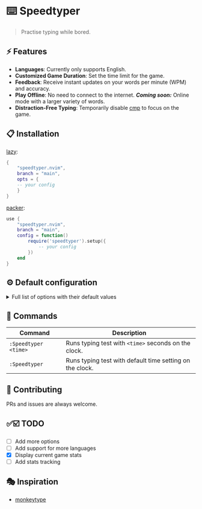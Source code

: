 # ⌨️ Speedtyper

>Practise typing while bored.

<!-- <div align="center"> -->
<!--     > Drag your video (<10MB) here to host it for free on GitHub. -->
<!-- </div> -->
<!--  -->
<!-- <div align="center"> -->
<!--  -->
<!-- _[GIF version of the showcase video for Github mobile users](SHOWCASE_GIF_LINK)_ -->

</div>

## ⚡️ Features

- **Languages**: Currently only supports English.
- **Customized Game Duration**: Set the time limit for the game.
- **Feedback**: Receive instant updates on your words per minute (WPM) and accuracy.
- **Play Offline**: No need to connect to the internet. **_Coming soon:_** Online mode with a larger variety of words.
- **Distraction-Free Typing**: Temporarily disable [cmp](https://github.com/hrsh7th/nvim-cmp) to focus on the game.
<!-- - **Play Online and Offline**: Enjoy a broader word selection online, and still practice offline. -->

## 📋 Installation

[lazy](https://github.com/folke/lazy.nvim):

```lua
{
    "speedtyper.nvim",
    branch = "main",
    opts = {
    -- your config
    }
}
```

[packer](https://github.com/wbthomason/packer.nvim):

```lua
use {
    "speedtyper.nvim",
    branch = "main",
    config = function()
        require('speedtyper').setup({
            -- your config
        })
    end
}
```

<!-- ## ☄ Getting started -->
<!--  -->
<!-- > Describe how to use the plugin the simplest way -->

## ⚙ Default configuration

<details>
<summary>Full list of options with their default values</summary>

```lua
{
    time = 30,
    window = {
        height = 0.15, -- integer grater than 0 or float in range (0, 1)
        width = 0.55, -- integer grater than 0 or float in range (0, 1)
        border = "rounded", -- "none" | "single" | "double" | "rounded" | "shadow" | "solid"
    }
}
```

</details>

## 🧰 Commands

|   Command   |         Description        |
|-------------|----------------------------|
|  `:Speedtyper <time>`  |     Runs typing test with `<time>` seconds on the clock.    |
|  `:Speedtyper`  |     Runs typing test with default time setting on the clock.    |

## 🤝 Contributing

PRs and issues are always welcome.

## ✅☑️ TODO

- [ ] Add more options
- [ ] Add support for more languages
- [x] Display current game stats
- [ ] Add stats tracking

## 🎭 Inspiration

* [monkeytype](https://monkeytype.com/)
